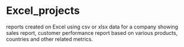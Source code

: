 # Excel_projects
reports created on Excel using csv or xlsx data for a company showing sales report, customer performance report based on various products, countries and other related metrics.
